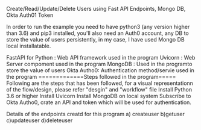 Create/Read/Update/Delete Users using Fast API Endpoints, Mongo DB, Okta Auth01 Token

In order to run the example you need to have python3 (any version higher than 3.6) and pip3 installed, you'll also need an Auth0 account, any DB to store the value of users persistently, in my case, I have used Mongo DB local installatable.

FastAPI for Python : Web API framework used in the program
Uvicorn : Web Server compoment used in the program
MongoDB : Used in the programto store the value of users
Okta Autho0: Authentication method/servie used in the program
=============Steps followed in the program=====
Following are the steps that has been followed, for a visual representationn of the flow/design, please refer "desgin" and "workflow"  file
Install Python 3.6 or higher
Install Uvicorn
Install MongoDB on local system
Subscribe to Okta Autho0, crate an API and token which will be used for authentication.

Details of the endpoints creatd for this program
a) createuser
b)getuser
c)updateuser
d)deleteuser
